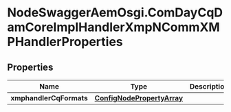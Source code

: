 # NodeSwaggerAemOsgi.ComDayCqDamCoreImplHandlerXmpNCommXMPHandlerProperties

## Properties

Name | Type | Description | Notes
------------ | ------------- | ------------- | -------------
**xmphandlerCqFormats** | [**ConfigNodePropertyArray**](ConfigNodePropertyArray.md) |  | [optional] 


